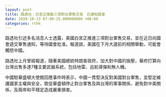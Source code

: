 ```yaml
---
layout: post
title: 路透社︰白宮正推動三項對台軍售交易　已通知國會
date: 2020-10-13 07:09:25.000000000 +08:00
categories: rthk
---
```


路透社引述多名消息人士透露，美國白宮正推進三項對台軍售交易，並在近日向國會遞交軍售通知，等待國會批准。報道說，美國在下月大選前的相關舉動，可能會觸怒中國。

路透社上月曾經報道，隨著美國總統特朗普政府，加大對中國的施壓，華府打算向台灣出售多達7種主要武器系統，包括地雷、巡航導彈和無人機。

中國駐華盛頓大使館回應事件時表示，中國一貫堅決反對美國對台軍售，並堅定維護國家主權與安全，敦促華盛頓停止對台軍售及與台灣的軍事關係，避免對中美關係，及兩岸和平穩定造成嚴重損害。
